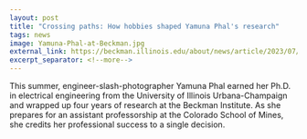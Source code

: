 ```yaml
---
layout: post
title: "Crossing paths: How hobbies shaped Yamuna Phal's research"
tags: news
image: Yamuna-Phal-at-Beckman.jpg
external_link: https://beckman.illinois.edu/about/news/article/2023/07/25/crossing-paths-how-hobbies-shaped-yamuna-phal's-research
excerpt_separator: <!--more-->
---
```


This summer, engineer-slash-photographer Yamuna Phal earned her Ph.D. in electrical engineering from the University of Illinois Urbana-Champaign and wrapped up four years of research at the Beckman Institute. As she prepares for an assistant professorship at the Colorado School of Mines, she credits her professional success to a single decision. 